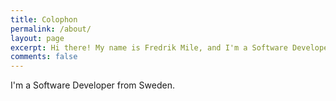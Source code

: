 ```yaml
---
title: Colophon
permalink: /about/
layout: page
excerpt: Hi there! My name is Fredrik Mile, and I'm a Software Developer from Sweden. This blog is for me to document my software engineering journey and my learning.
comments: false
---
```

I'm a Software Developer from Sweden. 